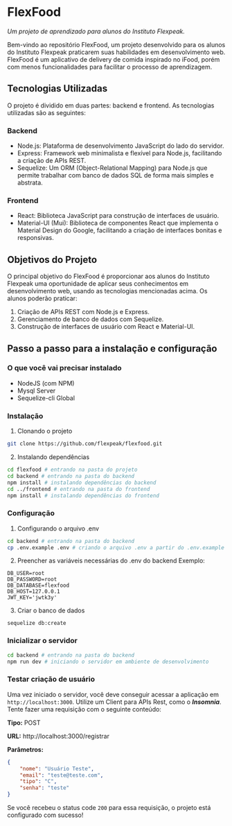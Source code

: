# FlexFood
*Um projeto de aprendizado para alunos do Instituto Flexpeak.*

Bem-vindo ao repositório FlexFood, um projeto desenvolvido para os alunos do Instituto Flexpeak praticarem suas habilidades em desenvolvimento web. FlexFood é um aplicativo de delivery de comida inspirado no iFood, porém com menos funcionalidades para facilitar o processo de aprendizagem.

## Tecnologias Utilizadas

O projeto é dividido em duas partes: backend e frontend. As tecnologias utilizadas são as seguintes:

### Backend

-   Node.js: Plataforma de desenvolvimento JavaScript do lado do servidor.
-   Express: Framework web minimalista e flexível para Node.js, facilitando a criação de APIs REST.
-   Sequelize: Um ORM (Object-Relational Mapping) para Node.js que permite trabalhar com banco de dados SQL de forma mais simples e abstrata.

### Frontend

-   React: Biblioteca JavaScript para construção de interfaces de usuário.
-   Material-UI (Mui): Biblioteca de componentes React que implementa o Material Design do Google, facilitando a criação de interfaces bonitas e responsivas.

## Objetivos do Projeto

O principal objetivo do FlexFood é proporcionar aos alunos do Instituto Flexpeak uma oportunidade de aplicar seus conhecimentos em desenvolvimento web, usando as tecnologias mencionadas acima. Os alunos poderão praticar:

1.  Criação de APIs REST com Node.js e Express.
2.  Gerenciamento de banco de dados com Sequelize.
3.  Construção de interfaces de usuário com React e Material-UI.

## Passo a passo para a instalação e configuração

### O que você vai precisar instalado
* NodeJS (com NPM)
* Mysql Server
* Sequelize-cli Global

### Instalação
1. Clonando o projeto
````sh
git clone https://github.com/flexpeak/flexfood.git
````

2. Instalando dependências
````sh
cd flexfood # entrando na pasta do projeto
cd backend # entrando na pasta do backend
npm install # instalando dependências do backend
cd ../frontend # entrando na pasta do frontend
npm install # instalando dependências do frontend
````

### Configuração
1. Configurando o arquivo .env
````sh
cd backend # entrando na pasta do backend
cp .env.example .env # criando o arquivo .env a partir do .env.example
````

2. Preencher as variáveis necessárias do .env do backend
Exemplo:
````
DB_USER=root
DB_PASSWORD=root
DB_DATABASE=flexfood
DB_HOST=127.0.0.1
JWT_KEY='jwtk3y'
````

3. Criar o banco de dados
````
sequelize db:create
````

### Inicializar o servidor
````sh
cd backend # entrando na pasta do backend
npm run dev # iniciando o servidor em ambiente de desenvolvimento
````

### Testar criação de usuário
Uma vez iniciado o servidor, você deve conseguir acessar a aplicação em ``http://localhost:3000``. 
Utilize um Client para APIs Rest, como o ***Insomnia***. Tente fazer uma requisição com o seguinte conteúdo:

**Tipo:** POST

**URL:** http://localhost:3000/registrar

**Parâmetros:** 
````json
{
	"nome": "Usuário Teste",
	"email": "teste@teste.com",
	"tipo": "C",
	"senha": "teste"
}
````

Se você recebeu o status code ``200`` para essa requisição, o projeto está configurado com sucesso!
